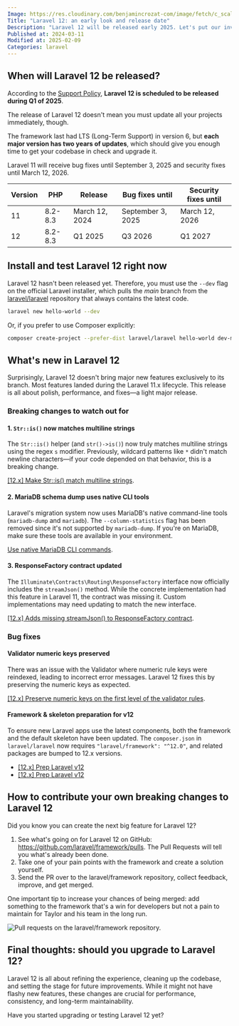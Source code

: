 ```yaml
---
Image: https://res.cloudinary.com/benjamincrozat-com/image/fetch/c_scale,f_webp,q_auto,w_1200/https://github.com/benjamincrozat/content/assets/3613731/3541cfb6-74ea-4b08-b0e7-6a7dd77d733d
Title: "Laravel 12: an early look and release date"
Description: "Laravel 12 will be released early 2025. Let's put our investigator hat and see what we can find out about this new major version."
Published at: 2024-03-11
Modified at: 2025-02-09
Categories: laravel
---
```


## When will Laravel 12 be released?

According to the [Support Policy](https://laravel.com/docs/11.x/releases#support-policy), **Laravel 12 is scheduled to be released during Q1 of 2025**.

The release of Laravel 12 doesn't mean you must update all your projects immediately, though.

The framework last had LTS (Long-Term Support) in version 6, but **each major version has two years of updates**, which should give you enough time to get your codebase in check and upgrade it.

Laravel 11 will receive bug fixes until September 3, 2025 and security fixes until March 12, 2026.

| Version | PHP | Release | Bug fixes until | Security fixes until |
| ------- | --- | ------- | --------------- | -------------------- |
| 11 | 8.2-8.3 | March 12, 2024 | September 3, 2025 | March 12, 2026 |
| 12 | 8.2-8.3 | Q1 2025 | Q3 2026 | Q1 2027 |

## Install and test Laravel 12 right now

Laravel 12 hasn't been released yet. Therefore, you must use the `--dev` flag on the official Laravel installer, which pulls the *main* branch from the [laravel/laravel](https://github.com/laravel/laravel) repository that always contains the latest code.

```bash
laravel new hello-world --dev
```

Or, if you prefer to use Composer explicitly:

```bash
composer create-project --prefer-dist laravel/laravel hello-world dev-master
```

## What's new in Laravel 12

Surprisingly, Laravel 12 doesn't bring major new features exclusively to its branch. Most features landed during the Laravel 11.x lifecycle. This release is all about polish, performance, and fixes—a light major release.

### Breaking changes to watch out for

#### 1. `Str::is()` now matches multiline strings

The `Str::is()` helper (and `str()->is()`) now truly matches multiline strings using the regex `s` modifier. Previously, wildcard patterns like `*` didn't match newline characters—if your code depended on that behavior, this is a breaking change.

[[12.x] Make Str::is() match multiline strings](https://github.com/laravel/framework/pull/51196).

#### 2. MariaDB schema dump uses native CLI tools

Laravel's migration system now uses MariaDB's native command-line tools (`mariadb-dump` and `mariadb`). The `--column-statistics` flag has been removed since it's not supported by `mariadb-dump`. If you're on MariaDB, make sure these tools are available in your environment.

[Use native MariaDB CLI commands](https://github.com/laravel/framework/pull/51505).

#### 3. ResponseFactory contract updated

The `Illuminate\Contracts\Routing\ResponseFactory` interface now officially includes the `streamJson()` method. While the concrete implementation had this feature in Laravel 11, the contract was missing it. Custom implementations may need updating to match the new interface.

[[12.x] Adds missing streamJson() to ResponseFactory contract](https://github.com/laravel/framework/pull/51544).

### Bug fixes

#### Validator numeric keys preserved

There was an issue with the Validator where numeric rule keys were reindexed, leading to incorrect error messages. Laravel 12 fixes this by preserving the numeric keys as expected.

[[12.x] Preserve numeric keys on the first level of the validator rules](https://github.com/laravel/framework/pull/51516).

#### Framework & skeleton preparation for v12

To ensure new Laravel apps use the latest components, both the framework and the default skeleton have been updated. The `composer.json` in `laravel/laravel` now requires `"laravel/framework": "^12.0"`, and related packages are bumped to 12.x versions.

- [[12.x] Prep Laravel v12](https://github.com/laravel/laravel/pull/6357)  
- [[12.x] Prep Laravel v12](https://github.com/laravel/framework/pull/50406/files#:~:text=)

## How to contribute your own breaking changes to Laravel 12

Did you know you can create the next big feature for Laravel 12?

1. See what's going on for Laravel 12 on GitHub: https://github.com/laravel/framework/pulls. The Pull Requests will tell you what's already been done.
2. Take one of your pain points with the framework and create a solution yourself.
3. Send the PR over to the laravel/framework repository, collect feedback, improve, and get merged.

One important tip to increase your chances of being merged: add something to the framework that's a win for developers but not a pain to maintain for Taylor and his team in the long run.

![Pull requests on the laravel/framework repository.](https://res.cloudinary.com/benjamincrozat-com/image/fetch/c_scale,f_webp,q_auto,w_1200/https://github.com/benjamincrozat/content/assets/3613731/44dfb5ba-e11a-45a2-be93-bd689bfe891e)

## Final thoughts: should you upgrade to Laravel 12?

Laravel 12 is all about refining the experience, cleaning up the codebase, and setting the stage for future improvements. While it might not have flashy new features, these changes are crucial for performance, consistency, and long-term maintainability.

Have you started upgrading or testing Laravel 12 yet?
